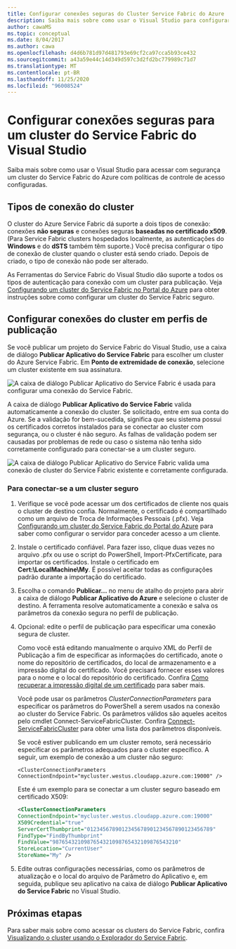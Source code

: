 ```yaml
---
title: Configurar conexões seguras do Cluster Service Fabric do Azure
description: Saiba mais sobre como usar o Visual Studio para configurar conexões seguras às quais o cluster do Azure Service Fabric dá suporte.
author: cawaMS
ms.topic: conceptual
ms.date: 8/04/2017
ms.author: cawa
ms.openlocfilehash: d4d6b781d97d481793e69cf2ca97cca5b93ce432
ms.sourcegitcommit: a43a59e44c14d349d597c3d2fd2bc779989c71d7
ms.translationtype: MT
ms.contentlocale: pt-BR
ms.lasthandoff: 11/25/2020
ms.locfileid: "96008524"
---
```

# <a name="configure-secure-connections-to-a-service-fabric-cluster-from-visual-studio"></a>Configurar conexões seguras para um cluster do Service Fabric do Visual Studio
Saiba mais sobre como usar o Visual Studio para acessar com segurança um cluster do Service Fabric do Azure com políticas de controle de acesso configuradas.

## <a name="cluster-connection-types"></a>Tipos de conexão do cluster
O cluster do Azure Service Fabric dá suporte a dois tipos de conexão: conexões **não seguras** e conexões seguras **baseadas no certificado x509**. (Para Service Fabric clusters hospedados localmente, as autenticações do **Windows** e do **dSTS** também têm suporte.) Você precisa configurar o tipo de conexão de cluster quando o cluster está sendo criado. Depois de criado, o tipo de conexão não pode ser alterado.

As Ferramentas do Service Fabric do Visual Studio dão suporte a todos os tipos de autenticação para conexão com um cluster para publicação. Veja [Configurando um cluster do Service Fabric no Portal do Azure](service-fabric-cluster-creation-via-portal.md) para obter instruções sobre como configurar um cluster do Service Fabric seguro.

## <a name="configure-cluster-connections-in-publish-profiles"></a>Configurar conexões do cluster em perfis de publicação
Se você publicar um projeto do Service Fabric do Visual Studio, use a caixa de diálogo **Publicar Aplicativo do Service Fabric** para escolher um cluster do Azure Service Fabric. Em **Ponto de extremidade de conexão**, selecione um cluster existente em sua assinatura.

![A caixa de diálogo **Publicar Aplicativo do Service Fabric** é usada para configurar uma conexão do Service Fabric.][publishdialog]

A caixa de diálogo **Publicar Aplicativo do Service Fabric** valida automaticamente a conexão do cluster. Se solicitado, entre em sua conta do Azure. Se a validação for bem-sucedida, significa que seu sistema possui os certificados corretos instalados para se conectar ao cluster com segurança, ou o cluster é não seguro. As falhas de validação podem ser causadas por problemas de rede ou caso o sistema não tenha sido corretamente configurado para conectar-se a um cluster seguro.

![A caixa de diálogo **Publicar Aplicativo do Service Fabric** valida uma conexão de cluster do Service Fabric existente e corretamente configurada.][selectsfcluster]

### <a name="to-connect-to-a-secure-cluster"></a>Para conectar-se a um cluster seguro
1. Verifique se você pode acessar um dos certificados de cliente nos quais o cluster de destino confia. Normalmente, o certificado é compartilhado como um arquivo de Troca de Informações Pessoais (.pfx). Veja [Configurando um cluster do Service Fabric do Portal do Azure](service-fabric-cluster-creation-via-portal.md) para saber como configurar o servidor para conceder acesso a um cliente.
2. Instale o certificado confiável. Para fazer isso, clique duas vezes no arquivo .pfx ou use o script do PowerShell, Import-PfxCertificate, para importar os certificados. Instale o certificado em **Cert:\LocalMachine\My**. É possível aceitar todas as configurações padrão durante a importação do certificado.
3. Escolha o comando **Publicar...** no menu de atalho do projeto para abrir a caixa de diálogo **Publicar Aplicativo do Azure** e selecione o cluster de destino. A ferramenta resolve automaticamente a conexão e salva os parâmetros da conexão segura no perfil de publicação.
4. Opcional: edite o perfil de publicação para especificar uma conexão segura de cluster.
   
   Como você está editando manualmente o arquivo XML do Perfil de Publicação a fim de especificar as informações do certificado, anote o nome do repositório de certificados, do local de armazenamento e a impressão digital do certificado. Você precisará fornecer esses valores para o nome e o local do repositório do certificado. Confira [Como recuperar a impressão digital de um certificado](https://techcommunity.microsoft.com/t5/azure-service-fabric/bg-p/Service-Fabric) para saber mais.
   
   Você pode usar os parâmetros *ClusterConnectionParameters* para especificar os parâmetros do PowerShell a serem usados na conexão ao cluster do Service Fabric. Os parâmetros válidos são aqueles aceitos pelo cmdlet Connect-ServiceFabricCluster. Confira [Connect-ServiceFabricCluster](/powershell/module/servicefabric/connect-servicefabriccluster) para obter uma lista dos parâmetros disponíveis.
   
   Se você estiver publicando em um cluster remoto, será necessário especificar os parâmetros adequados para o cluster específico. A seguir, um exemplo de conexão a um cluster não seguro:
   
   `<ClusterConnectionParameters ConnectionEndpoint="mycluster.westus.cloudapp.azure.com:19000" />`
   
   Este é um exemplo para se conectar a um cluster seguro baseado em certificado X509:
   
   ```xml
   <ClusterConnectionParameters
   ConnectionEndpoint="mycluster.westus.cloudapp.azure.com:19000"
   X509Credential="true"
   ServerCertThumbprint="0123456789012345678901234567890123456789"
   FindType="FindByThumbprint"
   FindValue="9876543210987654321098765432109876543210"
   StoreLocation="CurrentUser"
   StoreName="My" />
   ```
5. Edite outras configurações necessárias, como os parâmetros de atualização e o local do arquivo de Parâmetro do Aplicativo e, em seguida, publique seu aplicativo na caixa de diálogo **Publicar Aplicativo do Service Fabric** no Visual Studio.

## <a name="next-steps"></a>Próximas etapas
Para saber mais sobre como acessar os clusters do Service Fabric, confira [Visualizando o cluster usando o Explorador do Service Fabric](service-fabric-visualizing-your-cluster.md).

<!--Image references-->
[publishdialog]:./media/service-fabric-visualstudio-configure-secure-connections/publishdialog.png
[selectsfcluster]:./media/service-fabric-visualstudio-configure-secure-connections/selectsfcluster.png
